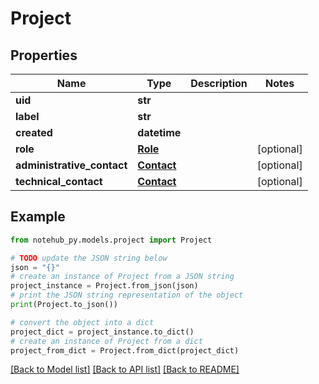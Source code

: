 # Project

## Properties

| Name                       | Type                      | Description | Notes      |
| -------------------------- | ------------------------- | ----------- | ---------- |
| **uid**                    | **str**                   |             |
| **label**                  | **str**                   |             |
| **created**                | **datetime**              |             |
| **role**                   | [**Role**](Role.md)       |             | [optional] |
| **administrative_contact** | [**Contact**](Contact.md) |             | [optional] |
| **technical_contact**      | [**Contact**](Contact.md) |             | [optional] |

## Example

```python
from notehub_py.models.project import Project

# TODO update the JSON string below
json = "{}"
# create an instance of Project from a JSON string
project_instance = Project.from_json(json)
# print the JSON string representation of the object
print(Project.to_json())

# convert the object into a dict
project_dict = project_instance.to_dict()
# create an instance of Project from a dict
project_from_dict = Project.from_dict(project_dict)
```

[[Back to Model list]](../README.md#documentation-for-models) [[Back to API list]](../README.md#documentation-for-api-endpoints) [[Back to README]](../README.md)
